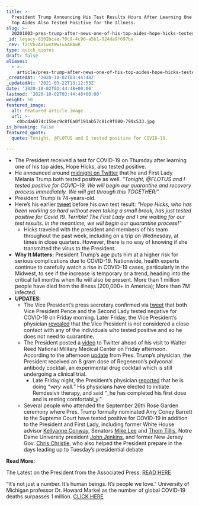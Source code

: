 ```yaml
---
title: >-
  President Trump Announcing His Test Results Hours After Learning One of His
  Top Aides Also Tested Positive for the Illness.
slug: >-
  20201003-pres-trump-after-news-one-of-his-top-aides-hope-hicks-tested-positive-for-covid-19
_id: legacy-8302bcae-70c9-4c96-a5b1-024da9f697ba
_rev: f2cVhvAV1wntWw1uaABAwR
type: quick_quotes
draft: false
aliases:
  - >-
    article/pres-trump-after-news-one-of-his-top-aides-hope-hicks-tested-positive-for-covid-19/
_createdAt: '2020-10-02T03:44:48Z'
_updatedAt: '2021-03-22T13:12:53Z'
date: '2020-10-02T03:44:48+00:00'
lastmod: '2020-10-02T03:44:48+00:00'
weight: 50
featured_image:
  alt: Featured article image
  url: >-
    c0bcda6074c15bec9c8f6a0f191ab57c81c9f080-799x533.jpg
is_breaking: false
featured_quote:
  quote: Tonight, @FLOTUS and I tested positive for COVID-19.

---
```

* The President received a test for COVID-19 on Thursday after learning one of his top aides, Hope Hicks, also tested positive.
* He announced around [midnight on Twitter](https://twitter.com/realDonaldTrump/status/1311892190680014849?s=20) that he and First Lady Melania Trump both tested positive as well. _“Tonight, @FLOTUS and I tested positive for COVID-19. We will begin our quarantine and recovery process immediately. We will get through this TOGETHER!”_
* President Trump is 74-years-old.
* Here’s his earlier [tweet](https://twitter.com/realDonaldTrump/status/1311859538279239686?s=20) before his own test result: _“Hope Hicks, who has been working so hard without even taking a small break, has just tested positive for Covid 19. Terrible! The First Lady and I are waiting for our test results. In the meantime, we will begin our quarantine process!”_
  * Hicks traveled with the president and members of his team throughout the past week, including on a trip on Wednesday, at times in close quarters. However, there is no way of knowing if she transmitted the virus to the President.
* **Why It Matters:** President Trump’s age puts him at a higher risk for serious complications due to COVID-19. Nationwide, health experts continue to carefully watch a rise in COVID-19 cases, particularly in the Midwest, to see if the increase is temporary or a trend, heading into the critical fall months when flu will also be present. More than 1 million people have died from the illness (200,000+ in America); More than 7M infected.
* **UPDATES:**
  * The Vice President’s press secretary confirmed via [tweet](https://twitter.com/VPPressSec/status/1311997475226636291) that both Vice President Pence and the Second Lady tested negative for COVID-19 on Friday morning. Later Friday, the Vice President’s physician [revealed](https://www.whitehouse.gov/briefings-statements/memorandum-vice-president-pences-physician/) that the Vice President is not considered a close contact with any of the individuals who tested positive and so he does not need to quarantine.
  * The President posted a [video](https://twitter.com/realDonaldTrump/status/1312158400352972800) to Twitter ahead of his visit to Walter Reed National Military Medical Center on Friday afternoon. According to the afternoon [update](https://twitter.com/PressSec/status/1312122950133272576) from Pres. Trump’s physician, the President received an 8 gram dose of Regeneron’s polyconal antibody cocktail, an experimental drug cocktail which is still undergoing a clinical trial.
      * Late Friday night, the President’s physician [reported](https://pbs.twimg.com/media/EjX-R1cXcAAcyAT?format=jpg&name=medium) that he is doing “_very well._” His physicians have elected to initiate Remdesivir therapy, and said “_he has completed his first dose and is resting comfortabl_y.”
  * Several people who attended the September 26th Rose Garden ceremony where Pres. Trump formally nominated Amy Coney Barrett to the Supreme Court have tested positive for COVID-19 in addition to the President and First Lady, including former White House advisor [Kellyanne Conway](https://twitter.com/KellyannePolls/status/1312214949658152960), Senators [Mike Lee](https://twitter.com/SenMikeLee/status/1312055257992753152) and [Thom Tillis](https://twitter.com/SenThomTillis/status/1312186614215368705), Notre Dame University president [John Jenkins](https://abcnews.go.com/Sports/notre-dame-president-rev-john-jenkins-tests-positive/story?id=73392144), and former New Jersey Gov. [Chris Christie](https://twitter.com/GovChristie/status/1312416381758050305), who also helped the President prepare in the days leading up to Tuesday’s presidential debate

**Read More:**

The Latest on the President from the Associated Press: [READ HERE](https://apnews.com/article/virus-outbreak-donald-trump-health-archive-hope-hicks-7fece2838ff7a9bd91ccf5ac287348b3)

“It’s not just a number. It’s human beings. It’s people we love.” University of Michigan professor Dr. Howard Markel as the number of global COVID-19 deaths surpasses 1 million. [CLICK HERE](https://smarthernews.com/article/university-of-michigan-professor-dr-howard-markel-as-the-number-of-global-covid-19-deaths-surpasses-1-million/)
